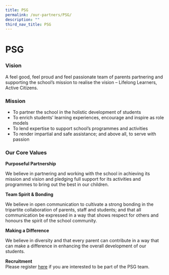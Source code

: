 ```yaml
---
title: PSG
permalink: /our-partners/PSG/
description: ""
third_nav_title: PSG
---
```

# **PSG**



### Vision

A feel good, feel proud and feel passionate team of parents partnering and supporting the school’s mission to realise the vision – Lifelong Learners, Active Citizens.

### Mission

*   To partner the school in the holistic development of students
*   To enrich students’ learning experiences, encourage and inspire as role models
*   To lend expertise to support school’s programmes and activities
*   To render impartial and safe assistance; and above all, to serve with passion

### Our Core Values

**Purposeful Partnership**

We believe in partnering and working with the school in achieving its mission and vision and pledging full support for its activities and programmes to bring out the best in our children.

**Team Spirit & Bonding**

We believe in open communication to cultivate a strong bonding in the tripartite collaboration of parents, staff and students; and that all communication be expressed in a way that shows respect for others and honours the spirit of the school community.

**Making a Difference**

We believe in diversity and that every parent can contribute in a way that can make a difference in enhancing the overall development of our students.

**Recruitment**  
Please register [here](https://docs.google.com/forms/d/e/1FAIpQLSczb86L66GWNj8SDXEi5oZgJ1wpSGsUgTshUyCKjiclOdq_eg/viewform?vc=0&c=0&w=1) if you are interested to be part of the PSG team.